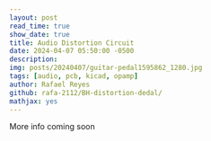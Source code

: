```yaml
---
layout: post
read_time: true
show_date: true
title: Audio Distortion Circuit
date: 2024-04-07 05:50:00 -0500
description: 
img: posts/20240407/guitar-pedal1595862_1280.jpg
tags: [audio, pcb, kicad, opamp]
author: Rafael Reyes
github: rafa-2112/BH-distortion-dedal/
mathjax: yes
---
```


More info coming soon
